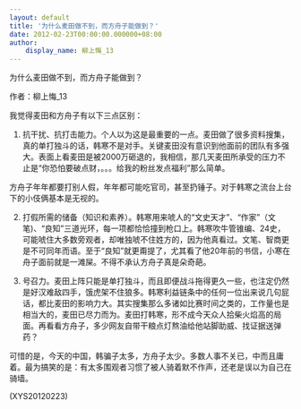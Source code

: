 ```yaml
---
layout: default
title: '为什么麦田做不到，而方舟子能做到？'
date: 2012-02-23T00:00:00.000000+08:00
author:
    display_name: 柳上悔_13
---
```


为什么麦田做不到，而方舟子能做到？

作者：柳上悔_13

我觉得麦田和方舟子有以下三点区别：

1. 抗干扰、抗打击能力。个人以为这是最重要的一点。麦田做了很多资料搜集，真的单打独斗的话，韩寒不是对手。关键麦田没有意识到他面前的团队有多强大。表面上看麦田是被2000万砸退的，我相信，那几天麦田所承受的压力不止是“你恐怕要破点财，。。。给我的粉丝发点福利”那么简单。

方舟子年年都要打别人假，年年都可能吃官司，甚至扔锤子。对于韩寒之流台上台下的小伎俩基本是无视的。

2. 打假所需的储备（知识和素养）。韩寒用来唬人的“文史天才”、“作家”（文笔)、“良知”三道光环，每一项都恰恰撞到枪口上。韩寒吹牛管锥编、24史，可能唬住大多数旁观者，却唯独唬不住姓方的，因为他真看过。文笔、智商更是不可同年而语。至于“良知”就更甭提了，尤其看了他20年前的书信，小寒在舟子面前就是一滩屎。不得不承认方舟子真是朵奇葩。

3. 号召力。麦田上阵只能是单打独斗，而且即便战斗拖得更久一些，也注定仍然是好汉难敌四手，饿虎架不住狼多。韩寒利益链条中的任何一位出来说几句屁话，都比麦田的影响力大。其实搜集那么多诸如比赛时间之类的，工作量也是相当大的，麦田已尽力而为。麦田打韩寒，形不成今天众人拾柴火焰高的局面。再看看方舟子，多少网友自带干粮点灯熬油给他站脚助威、找证据送弹药？

可惜的是，今天的中国，韩骗子太多，方舟子太少。多数人事不关已，中而且庸着。最为搞笑的是：有太多围观者习惯了被人骑着默不作声，还老是误以为自己在骑墙。

(XYS20120223)

